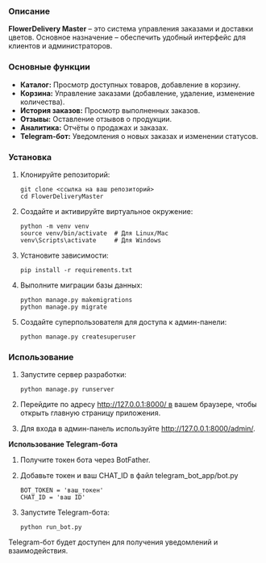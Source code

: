 ### **Описание**

**FlowerDelivery Master** – это система управления заказами и доставки цветов. Основное назначение – обеспечить удобный интерфейс для клиентов и администраторов.

### **Основные функции**

- **Каталог:** Просмотр доступных товаров, добавление в корзину.
- **Корзина:** Управление заказами (добавление, удаление, изменение количества).
- **История заказов:** Просмотр выполненных заказов.
- **Отзывы:** Оставление отзывов о продукции.
- **Аналитика:** Отчёты о продажах и заказах.
- **Telegram-бот:** Уведомления о новых заказах и изменении статусов.

### **Установка**

1. Клонируйте репозиторий:
    
    ```
    git clone <ссылка на ваш репозиторий>
    cd FlowerDeliveryMaster
    
    ```
    
2. Создайте и активируйте виртуальное окружение:
    
    ```
    python -m venv venv
    source venv/bin/activate  # Для Linux/Mac
    venv\Scripts\activate     # Для Windows
    
    ```
    
3. Установите зависимости:
    
    ```
    pip install -r requirements.txt
    
    ```
    
4. Выполните миграции базы данных:
    
    ```
    python manage.py makemigrations
    python manage.py migrate
    
    ```
    
5. Создайте суперпользователя для доступа к админ-панели:
    
    ```
    python manage.py createsuperuser
    
    ```
    

### **Использование**

1. Запустите сервер разработки:
    
    ```
    python manage.py runserver
    
    ```
    
2. Перейдите по адресу http://127.0.0.1:8000/ в вашем браузере, чтобы открыть главную страницу приложения.
3. Для входа в админ-панель используйте http://127.0.0.1:8000/admin/.

**Использование Telegram-бота**

1. Получите токен бота через BotFather.
2. Добавьте токен и ваш CHAT_ID в файл telegram_bot_app/bot.py
    
    ```
    BOT_TOKEN = 'ваш_токен'
    CHAT_ID = 'ваш ID'
    ```
    
3. Запустите Telegram-бота:
    
    ```
    python run_bot.py
    ```
    

Telegram-бот будет доступен для получения уведомлений и взаимодействия.
